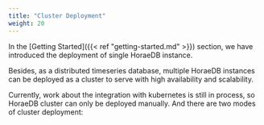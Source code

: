 ```yaml
---
title: "Cluster Deployment"
weight: 20
---
```


In the [Getting Started]({{< ref "getting-started.md" >}}) section, we have introduced the deployment of single HoraeDB instance.

Besides, as a distributed timeseries database, multiple HoraeDB instances can be deployed as a cluster to serve with high availability and scalability.

Currently, work about the integration with kubernetes is still in process, so HoraeDB cluster can only be deployed manually. And there are two modes of cluster deployment:
